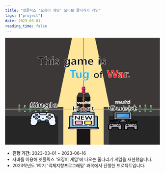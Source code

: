 ```yaml
---
title: "넷플릭스 '오징어 게임' 모티브 줄다리기 게임"
tags: ["project"]
date: 2023-03-01
reading_time: false
---
```


![Litmus Project Image](project1.jpg)

- **진행 기간:** 2023-03-01 ~ 2023-06-16
- 자바를 이용해 넷플릭스 '오징어 게임'에 나오는 줄다리기 게임을 재현했습니다.
- 2023학년도 1학기 '객체지향프로그래밍' 과목에서 진행한 프로젝트입니다.
